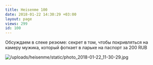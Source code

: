 ```yaml
---
title: Heisenme 100
date: 2018-01-22 14:30:29 +03:00
layout: page
views: 299
id: 100
---
```


Обсуждаем в слеке резюме: секрет в том, чтобы покривляться на камеру мужика, который фоткает в ларьке на паспорт за 200 RUB



![/uploads/heisenme/static/photo_2018-01-22_11-30-29.jpg](/uploads/heisenme/static/photo_2018-01-22_11-30-29.jpg)
